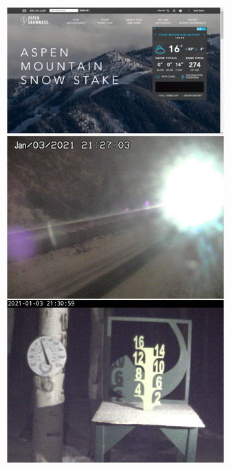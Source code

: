 ![AutomatedStoryAuthorV11](https://github.com/StateDocuments/Colorado-public/blob/main/Amicfab9231-85d1-41f7-b553-c7bdf1e779bc.png)
![AutomatedStoryAuthorV11](https://github.com/StateDocuments/Colorado-public/blob/main/I70Mile181East.jpg)
![AutomatedStoryAuthorV11](https://github.com/StateDocuments/Colorado-public/blob/main/netcam1-000001.jpg)
